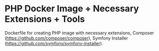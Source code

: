 # PHP Docker Image + Necessary Extensions + Tools

Dockerfile for creating PHP image with necessary extensions, Composer (https://github.com/composer/composer), 
Symfony Installer (https://github.com/symfony/symfony-installer).
